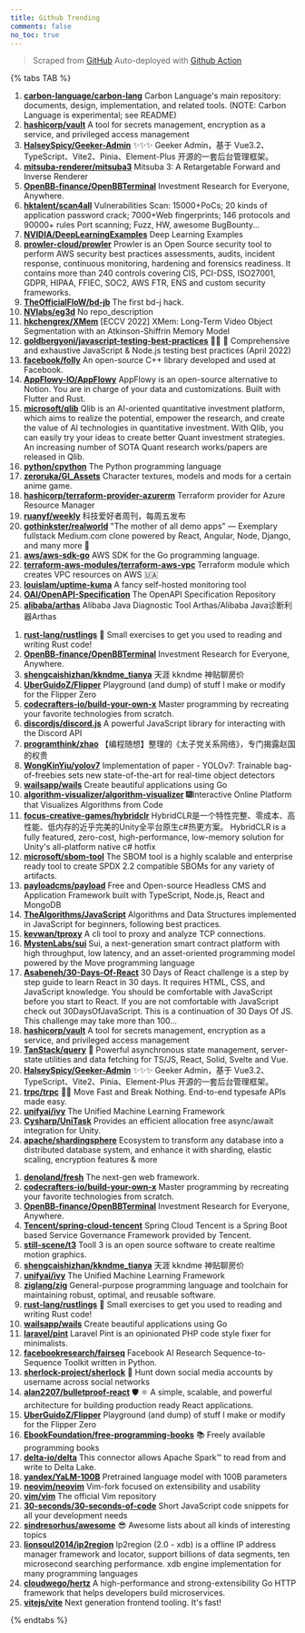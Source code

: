 ```yaml
---
title: Github Trending
comments: false
no_toc: true
---
```


> Scraped from [GitHub](https://github.com/trending)
Auto-deployed with [Github Action](https://docs.github.com/en/actions)

{% tabs TAB %}
<!-- tab Daily -->
1. [**carbon-language/carbon-lang**](https://github.com/carbon-language/carbon-lang)
Carbon Language's main repository: documents, design, implementation, and related tools. (NOTE: Carbon Language is experimental; see README)
2. [**hashicorp/vault**](https://github.com/hashicorp/vault)
A tool for secrets management, encryption as a service, and privileged access management
3. [**HalseySpicy/Geeker-Admin**](https://github.com/HalseySpicy/Geeker-Admin)
✨✨✨ Geeker Admin，基于 Vue3.2、TypeScript、Vite2、Pinia、Element-Plus 开源的一套后台管理框架。
4. [**mitsuba-renderer/mitsuba3**](https://github.com/mitsuba-renderer/mitsuba3)
Mitsuba 3: A Retargetable Forward and Inverse Renderer
5. [**OpenBB-finance/OpenBBTerminal**](https://github.com/OpenBB-finance/OpenBBTerminal)
Investment Research for Everyone, Anywhere.
6. [**hktalent/scan4all**](https://github.com/hktalent/scan4all)
Vulnerabilities Scan: 15000+PoCs; 20 kinds of application password crack; 7000+Web fingerprints; 146 protocols and 90000+ rules Port scanning; Fuzz, HW, awesome BugBounty...
7. [**NVIDIA/DeepLearningExamples**](https://github.com/NVIDIA/DeepLearningExamples)
Deep Learning Examples
8. [**prowler-cloud/prowler**](https://github.com/prowler-cloud/prowler)
Prowler is an Open Source security tool to perform AWS security best practices assessments, audits, incident response, continuous monitoring, hardening and forensics readiness. It contains more than 240 controls covering CIS, PCI-DSS, ISO27001, GDPR, HIPAA, FFIEC, SOC2, AWS FTR, ENS and custom security frameworks.
9. [**TheOfficialFloW/bd-jb**](https://github.com/TheOfficialFloW/bd-jb)
The first bd-j hack.
10. [**NVlabs/eg3d**](https://github.com/NVlabs/eg3d)
No repo_description
11. [**hkchengrex/XMem**](https://github.com/hkchengrex/XMem)
[ECCV 2022] XMem: Long-Term Video Object Segmentation with an Atkinson-Shiffrin Memory Model
12. [**goldbergyoni/javascript-testing-best-practices**](https://github.com/goldbergyoni/javascript-testing-best-practices)
📗🌐 🚢 Comprehensive and exhaustive JavaScript & Node.js testing best practices (April 2022)
13. [**facebook/folly**](https://github.com/facebook/folly)
An open-source C++ library developed and used at Facebook.
14. [**AppFlowy-IO/AppFlowy**](https://github.com/AppFlowy-IO/AppFlowy)
AppFlowy is an open-source alternative to Notion. You are in charge of your data and customizations. Built with Flutter and Rust.
15. [**microsoft/qlib**](https://github.com/microsoft/qlib)
Qlib is an AI-oriented quantitative investment platform, which aims to realize the potential, empower the research, and create the value of AI technologies in quantitative investment. With Qlib, you can easily try your ideas to create better Quant investment strategies. An increasing number of SOTA Quant research works/papers are released in Qlib.
16. [**python/cpython**](https://github.com/python/cpython)
The Python programming language
17. [**zeroruka/GI_Assets**](https://github.com/zeroruka/GI_Assets)
Character textures, models and mods for a certain anime game.
18. [**hashicorp/terraform-provider-azurerm**](https://github.com/hashicorp/terraform-provider-azurerm)
Terraform provider for Azure Resource Manager
19. [**ruanyf/weekly**](https://github.com/ruanyf/weekly)
科技爱好者周刊，每周五发布
20. [**gothinkster/realworld**](https://github.com/gothinkster/realworld)
"The mother of all demo apps" — Exemplary fullstack Medium.com clone powered by React, Angular, Node, Django, and many more 🏅
21. [**aws/aws-sdk-go**](https://github.com/aws/aws-sdk-go)
AWS SDK for the Go programming language.
22. [**terraform-aws-modules/terraform-aws-vpc**](https://github.com/terraform-aws-modules/terraform-aws-vpc)
Terraform module which creates VPC resources on AWS 🇺🇦
23. [**louislam/uptime-kuma**](https://github.com/louislam/uptime-kuma)
A fancy self-hosted monitoring tool
24. [**OAI/OpenAPI-Specification**](https://github.com/OAI/OpenAPI-Specification)
The OpenAPI Specification Repository
25. [**alibaba/arthas**](https://github.com/alibaba/arthas)
Alibaba Java Diagnostic Tool Arthas/Alibaba Java诊断利器Arthas
<!-- endtab -->
<!-- tab Weekly -->
1. [**rust-lang/rustlings**](https://github.com/rust-lang/rustlings)
🦀 Small exercises to get you used to reading and writing Rust code!
2. [**OpenBB-finance/OpenBBTerminal**](https://github.com/OpenBB-finance/OpenBBTerminal)
Investment Research for Everyone, Anywhere.
3. [**shengcaishizhan/kkndme_tianya**](https://github.com/shengcaishizhan/kkndme_tianya)
天涯 kkndme 神贴聊房价
4. [**UberGuidoZ/Flipper**](https://github.com/UberGuidoZ/Flipper)
Playground (and dump) of stuff I make or modify for the Flipper Zero
5. [**codecrafters-io/build-your-own-x**](https://github.com/codecrafters-io/build-your-own-x)
Master programming by recreating your favorite technologies from scratch.
6. [**discordjs/discord.js**](https://github.com/discordjs/discord.js)
A powerful JavaScript library for interacting with the Discord API
7. [**programthink/zhao**](https://github.com/programthink/zhao)
【编程随想】整理的《太子党关系网络》，专门揭露赵国的权贵
8. [**WongKinYiu/yolov7**](https://github.com/WongKinYiu/yolov7)
Implementation of paper - YOLOv7: Trainable bag-of-freebies sets new state-of-the-art for real-time object detectors
9. [**wailsapp/wails**](https://github.com/wailsapp/wails)
Create beautiful applications using Go
10. [**algorithm-visualizer/algorithm-visualizer**](https://github.com/algorithm-visualizer/algorithm-visualizer)
🎆Interactive Online Platform that Visualizes Algorithms from Code
11. [**focus-creative-games/hybridclr**](https://github.com/focus-creative-games/hybridclr)
HybridCLR是一个特性完整、零成本、高性能、低内存的近乎完美的Unity全平台原生c#热更方案。 HybridCLR is a fully featured, zero-cost, high-performance, low-memory solution for Unity's all-platform native c# hotfix
12. [**microsoft/sbom-tool**](https://github.com/microsoft/sbom-tool)
The SBOM tool is a highly scalable and enterprise ready tool to create SPDX 2.2 compatible SBOMs for any variety of artifacts.
13. [**payloadcms/payload**](https://github.com/payloadcms/payload)
Free and Open-source Headless CMS and Application Framework built with TypeScript, Node.js, React and MongoDB
14. [**TheAlgorithms/JavaScript**](https://github.com/TheAlgorithms/JavaScript)
Algorithms and Data Structures implemented in JavaScript for beginners, following best practices.
15. [**kevwan/tproxy**](https://github.com/kevwan/tproxy)
A cli tool to proxy and analyze TCP connections.
16. [**MystenLabs/sui**](https://github.com/MystenLabs/sui)
Sui, a next-generation smart contract platform with high throughput, low latency, and an asset-oriented programming model powered by the Move programming language
17. [**Asabeneh/30-Days-Of-React**](https://github.com/Asabeneh/30-Days-Of-React)
30 Days of React challenge is a step by step guide to learn React in 30 days. It requires HTML, CSS, and JavaScript knowledge. You should be comfortable with JavaScript before you start to React. If you are not comfortable with JavaScript check out 30DaysOfJavaScript. This is a continuation of 30 Days Of JS. This challenge may take more than 100…
18. [**hashicorp/vault**](https://github.com/hashicorp/vault)
A tool for secrets management, encryption as a service, and privileged access management
19. [**TanStack/query**](https://github.com/TanStack/query)
🤖 Powerful asynchronous state management, server-state utilities and data fetching for TS/JS, React, Solid, Svelte and Vue.
20. [**HalseySpicy/Geeker-Admin**](https://github.com/HalseySpicy/Geeker-Admin)
✨✨✨ Geeker Admin，基于 Vue3.2、TypeScript、Vite2、Pinia、Element-Plus 开源的一套后台管理框架。
21. [**trpc/trpc**](https://github.com/trpc/trpc)
🧙‍♀️ Move Fast and Break Nothing. End-to-end typesafe APIs made easy.
22. [**unifyai/ivy**](https://github.com/unifyai/ivy)
The Unified Machine Learning Framework
23. [**Cysharp/UniTask**](https://github.com/Cysharp/UniTask)
Provides an efficient allocation free async/await integration for Unity.
24. [**apache/shardingsphere**](https://github.com/apache/shardingsphere)
Ecosystem to transform any database into a distributed database system, and enhance it with sharding, elastic scaling, encryption features & more
<!-- endtab -->
<!-- tab Monthly -->
1. [**denoland/fresh**](https://github.com/denoland/fresh)
The next-gen web framework.
2. [**codecrafters-io/build-your-own-x**](https://github.com/codecrafters-io/build-your-own-x)
Master programming by recreating your favorite technologies from scratch.
3. [**OpenBB-finance/OpenBBTerminal**](https://github.com/OpenBB-finance/OpenBBTerminal)
Investment Research for Everyone, Anywhere.
4. [**Tencent/spring-cloud-tencent**](https://github.com/Tencent/spring-cloud-tencent)
Spring Cloud Tencent is a Spring Boot based Service Governance Framework provided by Tencent.
5. [**still-scene/t3**](https://github.com/still-scene/t3)
Tooll 3 is an open source software to create realtime motion graphics.
6. [**shengcaishizhan/kkndme_tianya**](https://github.com/shengcaishizhan/kkndme_tianya)
天涯 kkndme 神贴聊房价
7. [**unifyai/ivy**](https://github.com/unifyai/ivy)
The Unified Machine Learning Framework
8. [**ziglang/zig**](https://github.com/ziglang/zig)
General-purpose programming language and toolchain for maintaining robust, optimal, and reusable software.
9. [**rust-lang/rustlings**](https://github.com/rust-lang/rustlings)
🦀 Small exercises to get you used to reading and writing Rust code!
10. [**wailsapp/wails**](https://github.com/wailsapp/wails)
Create beautiful applications using Go
11. [**laravel/pint**](https://github.com/laravel/pint)
Laravel Pint is an opinionated PHP code style fixer for minimalists.
12. [**facebookresearch/fairseq**](https://github.com/facebookresearch/fairseq)
Facebook AI Research Sequence-to-Sequence Toolkit written in Python.
13. [**sherlock-project/sherlock**](https://github.com/sherlock-project/sherlock)
🔎 Hunt down social media accounts by username across social networks
14. [**alan2207/bulletproof-react**](https://github.com/alan2207/bulletproof-react)
🛡️ ⚛️ A simple, scalable, and powerful architecture for building production ready React applications.
15. [**UberGuidoZ/Flipper**](https://github.com/UberGuidoZ/Flipper)
Playground (and dump) of stuff I make or modify for the Flipper Zero
16. [**EbookFoundation/free-programming-books**](https://github.com/EbookFoundation/free-programming-books)
📚 Freely available programming books
17. [**delta-io/delta**](https://github.com/delta-io/delta)
This connector allows Apache Spark™ to read from and write to Delta Lake.
18. [**yandex/YaLM-100B**](https://github.com/yandex/YaLM-100B)
Pretrained language model with 100B parameters
19. [**neovim/neovim**](https://github.com/neovim/neovim)
Vim-fork focused on extensibility and usability
20. [**vim/vim**](https://github.com/vim/vim)
The official Vim repository
21. [**30-seconds/30-seconds-of-code**](https://github.com/30-seconds/30-seconds-of-code)
Short JavaScript code snippets for all your development needs
22. [**sindresorhus/awesome**](https://github.com/sindresorhus/awesome)
😎 Awesome lists about all kinds of interesting topics
23. [**lionsoul2014/ip2region**](https://github.com/lionsoul2014/ip2region)
Ip2region (2.0 - xdb) is a offline IP address manager framework and locator, support billions of data segments, ten microsecond searching performance. xdb engine implementation for many programming languages
24. [**cloudwego/hertz**](https://github.com/cloudwego/hertz)
A high-performance and strong-extensibility Go HTTP framework that helps developers build microservices.
25. [**vitejs/vite**](https://github.com/vitejs/vite)
Next generation frontend tooling. It's fast!
<!-- endtab -->
{% endtabs %}
